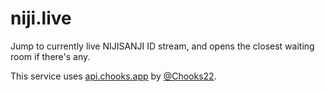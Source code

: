 # niji.live

Jump to currently live NIJISANJI ID stream, and opens the closest waiting room if there's any.

This service uses [api.chooks.app](https://api.chooks.app/docs/) by [@Chooks22](https://github.com/Choooks22/vt-api).
